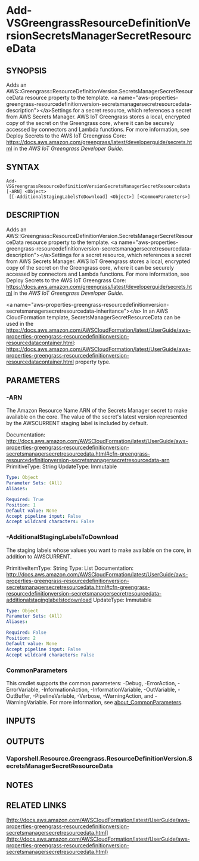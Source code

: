 # Add-VSGreengrassResourceDefinitionVersionSecretsManagerSecretResourceData

## SYNOPSIS
Adds an AWS::Greengrass::ResourceDefinitionVersion.SecretsManagerSecretResourceData resource property to the template.
\<a name="aws-properties-greengrass-resourcedefinitionversion-secretsmanagersecretresourcedata-description"\>\</a\>Settings for a secret resource, which references a secret from AWS Secrets Manager.
AWS IoT Greengrass stores a local, encrypted copy of the secret on the Greengrass core, where it can be securely accessed by connectors and Lambda functions.
For more information, see Deploy Secrets to the AWS IoT Greengrass Core: https://docs.aws.amazon.com/greengrass/latest/developerguide/secrets.html in the *AWS IoT Greengrass Developer Guide*.

## SYNTAX

```
Add-VSGreengrassResourceDefinitionVersionSecretsManagerSecretResourceData [-ARN] <Object>
 [[-AdditionalStagingLabelsToDownload] <Object>] [<CommonParameters>]
```

## DESCRIPTION
Adds an AWS::Greengrass::ResourceDefinitionVersion.SecretsManagerSecretResourceData resource property to the template.
\<a name="aws-properties-greengrass-resourcedefinitionversion-secretsmanagersecretresourcedata-description"\>\</a\>Settings for a secret resource, which references a secret from AWS Secrets Manager.
AWS IoT Greengrass stores a local, encrypted copy of the secret on the Greengrass core, where it can be securely accessed by connectors and Lambda functions.
For more information, see Deploy Secrets to the AWS IoT Greengrass Core: https://docs.aws.amazon.com/greengrass/latest/developerguide/secrets.html in the *AWS IoT Greengrass Developer Guide*.

\<a name="aws-properties-greengrass-resourcedefinitionversion-secretsmanagersecretresourcedata-inheritance"\>\</a\> In an AWS CloudFormation template, SecretsManagerSecretResourceData can be used in the https://docs.aws.amazon.com/AWSCloudFormation/latest/UserGuide/aws-properties-greengrass-resourcedefinitionversion-resourcedatacontainer.html: https://docs.aws.amazon.com/AWSCloudFormation/latest/UserGuide/aws-properties-greengrass-resourcedefinitionversion-resourcedatacontainer.html property type.

## PARAMETERS

### -ARN
The Amazon Resource Name ARN of the Secrets Manager secret to make available on the core.
The value of the secret's latest version represented by the AWSCURRENT staging label is included by default.

Documentation: http://docs.aws.amazon.com/AWSCloudFormation/latest/UserGuide/aws-properties-greengrass-resourcedefinitionversion-secretsmanagersecretresourcedata.html#cfn-greengrass-resourcedefinitionversion-secretsmanagersecretresourcedata-arn
PrimitiveType: String
UpdateType: Immutable

```yaml
Type: Object
Parameter Sets: (All)
Aliases:

Required: True
Position: 1
Default value: None
Accept pipeline input: False
Accept wildcard characters: False
```

### -AdditionalStagingLabelsToDownload
The staging labels whose values you want to make available on the core, in addition to AWSCURRENT.

PrimitiveItemType: String
Type: List
Documentation: http://docs.aws.amazon.com/AWSCloudFormation/latest/UserGuide/aws-properties-greengrass-resourcedefinitionversion-secretsmanagersecretresourcedata.html#cfn-greengrass-resourcedefinitionversion-secretsmanagersecretresourcedata-additionalstaginglabelstodownload
UpdateType: Immutable

```yaml
Type: Object
Parameter Sets: (All)
Aliases:

Required: False
Position: 2
Default value: None
Accept pipeline input: False
Accept wildcard characters: False
```

### CommonParameters
This cmdlet supports the common parameters: -Debug, -ErrorAction, -ErrorVariable, -InformationAction, -InformationVariable, -OutVariable, -OutBuffer, -PipelineVariable, -Verbose, -WarningAction, and -WarningVariable. For more information, see [about_CommonParameters](http://go.microsoft.com/fwlink/?LinkID=113216).

## INPUTS

## OUTPUTS

### Vaporshell.Resource.Greengrass.ResourceDefinitionVersion.SecretsManagerSecretResourceData
## NOTES

## RELATED LINKS

[http://docs.aws.amazon.com/AWSCloudFormation/latest/UserGuide/aws-properties-greengrass-resourcedefinitionversion-secretsmanagersecretresourcedata.html](http://docs.aws.amazon.com/AWSCloudFormation/latest/UserGuide/aws-properties-greengrass-resourcedefinitionversion-secretsmanagersecretresourcedata.html)

